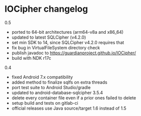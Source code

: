 # IOCipher changelog

0.5

- ported to 64-bit architectures (arm64-v8a and x86_64)
- updated to latest SQLCipher (v4.2.0)
- set min SDK to 14, since SQLCipher v4.2.0 requires that
- fix bug in VirtualFileSystem directory check
- publish javadoc to https://guardianproject.github.io/IOCipher/
- build with NDK r17c

0.4

- fixed Android 7.x compatibility
- added method to finalize sqlfs on extra threads
- port test suite to Android Studio/gradle
- updated to android-database-sqlcipher 3.5.4
- delete every container file even if a prior ones failed to delete
- setup build and tests on gitlab-ci
- official releases use Java source/target 1.6 instead of 1.5

